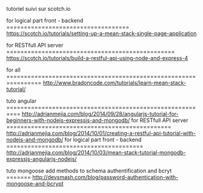 tutoriel suivi sur scotch.io

for logical part front - backend ===================================
https://scotch.io/tutorials/setting-up-a-mean-stack-single-page-application 

for RESTfull API server ================================================
https://scotch.io/tutorials/build-a-restful-api-using-node-and-express-4

for all ================================================================
http://www.bradoncode.com/tutorials/learn-mean-stack-tutorial/

tuto angular ==========================================================
http://adrianmejia.com/blog/2014/09/28/angularjs-tutorial-for-beginners-with-nodejs-expressjs-and-mongodb/
for RESTfull API server ===============================================
http://adrianmejia.com/blog/2014/10/01/creating-a-restful-api-tutorial-with-nodejs-and-mongodb/
for logical part front - backend =======================================
http://adrianmejia.com/blog/2014/10/03/mean-stack-tutorial-mongodb-expressjs-angularjs-nodejs/

tuto mongoose add methods to schema authentification and bcryt =======
http://devsmash.com/blog/password-authentication-with-mongoose-and-bcrypt
